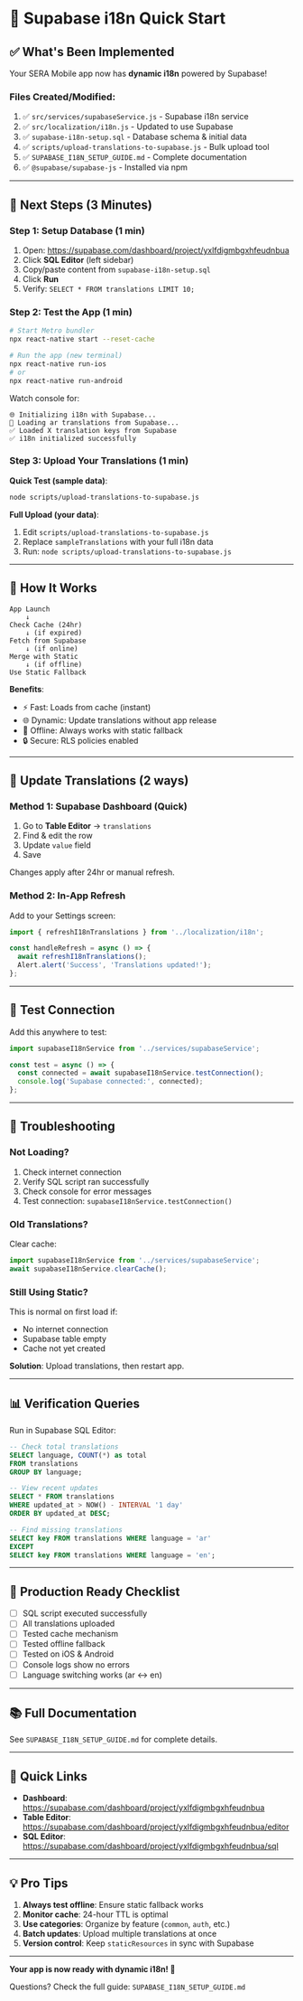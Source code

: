 # 🚀 Supabase i18n Quick Start

## ✅ What's Been Implemented

Your SERA Mobile app now has **dynamic i18n** powered by Supabase!

### Files Created/Modified:

1. ✅ `src/services/supabaseService.js` - Supabase i18n service
2. ✅ `src/localization/i18n.js` - Updated to use Supabase
3. ✅ `supabase-i18n-setup.sql` - Database schema & initial data
4. ✅ `scripts/upload-translations-to-supabase.js` - Bulk upload tool
5. ✅ `SUPABASE_I18N_SETUP_GUIDE.md` - Complete documentation
6. ✅ `@supabase/supabase-js` - Installed via npm

---

## 🎯 Next Steps (3 Minutes)

### Step 1: Setup Database (1 min)

1. Open: https://supabase.com/dashboard/project/yxlfdigmbgxhfeudnbua
2. Click **SQL Editor** (left sidebar)
3. Copy/paste content from `supabase-i18n-setup.sql`
4. Click **Run**
5. Verify: `SELECT * FROM translations LIMIT 10;`

### Step 2: Test the App (1 min)

```bash
# Start Metro bundler
npx react-native start --reset-cache

# Run the app (new terminal)
npx react-native run-ios
# or
npx react-native run-android
```

Watch console for:
```
🌐 Initializing i18n with Supabase...
📡 Loading ar translations from Supabase...
✅ Loaded X translation keys from Supabase
✅ i18n initialized successfully
```

### Step 3: Upload Your Translations (1 min)

**Quick Test (sample data)**:
```bash
node scripts/upload-translations-to-supabase.js
```

**Full Upload (your data)**:
1. Edit `scripts/upload-translations-to-supabase.js`
2. Replace `sampleTranslations` with your full i18n data
3. Run: `node scripts/upload-translations-to-supabase.js`

---

## 🔄 How It Works

```
App Launch
    ↓
Check Cache (24hr)
    ↓ (if expired)
Fetch from Supabase
    ↓ (if online)
Merge with Static
    ↓ (if offline)
Use Static Fallback
```

**Benefits**:
- ⚡ Fast: Loads from cache (instant)
- 🌐 Dynamic: Update translations without app release
- 📴 Offline: Always works with static fallback
- 🔒 Secure: RLS policies enabled

---

## 📝 Update Translations (2 ways)

### Method 1: Supabase Dashboard (Quick)

1. Go to **Table Editor** → `translations`
2. Find & edit the row
3. Update `value` field
4. Save

Changes apply after 24hr or manual refresh.

### Method 2: In-App Refresh

Add to your Settings screen:

```javascript
import { refreshI18nTranslations } from '../localization/i18n';

const handleRefresh = async () => {
  await refreshI18nTranslations();
  Alert.alert('Success', 'Translations updated!');
};
```

---

## 🧪 Test Connection

Add this anywhere to test:

```javascript
import supabaseI18nService from '../services/supabaseService';

const test = async () => {
  const connected = await supabaseI18nService.testConnection();
  console.log('Supabase connected:', connected);
};
```

---

## 🐛 Troubleshooting

### Not Loading?

1. Check internet connection
2. Verify SQL script ran successfully
3. Check console for error messages
4. Test connection: `supabaseI18nService.testConnection()`

### Old Translations?

Clear cache:
```javascript
import supabaseI18nService from '../services/supabaseService';
await supabaseI18nService.clearCache();
```

### Still Using Static?

This is normal on first load if:
- No internet connection
- Supabase table empty
- Cache not yet created

**Solution**: Upload translations, then restart app.

---

## 📊 Verification Queries

Run in Supabase SQL Editor:

```sql
-- Check total translations
SELECT language, COUNT(*) as total 
FROM translations 
GROUP BY language;

-- View recent updates
SELECT * FROM translations 
WHERE updated_at > NOW() - INTERVAL '1 day'
ORDER BY updated_at DESC;

-- Find missing translations
SELECT key FROM translations WHERE language = 'ar'
EXCEPT
SELECT key FROM translations WHERE language = 'en';
```

---

## 🎯 Production Ready Checklist

- [ ] SQL script executed successfully
- [ ] All translations uploaded
- [ ] Tested cache mechanism
- [ ] Tested offline fallback
- [ ] Tested on iOS & Android
- [ ] Console logs show no errors
- [ ] Language switching works (ar ↔ en)

---

## 📚 Full Documentation

See `SUPABASE_I18N_SETUP_GUIDE.md` for complete details.

---

## 🔗 Quick Links

- **Dashboard**: https://supabase.com/dashboard/project/yxlfdigmbgxhfeudnbua
- **Table Editor**: https://supabase.com/dashboard/project/yxlfdigmbgxhfeudnbua/editor
- **SQL Editor**: https://supabase.com/dashboard/project/yxlfdigmbgxhfeudnbua/sql

---

## 💡 Pro Tips

1. **Always test offline**: Ensure static fallback works
2. **Monitor cache**: 24-hour TTL is optimal
3. **Use categories**: Organize by feature (`common`, `auth`, etc.)
4. **Batch updates**: Upload multiple translations at once
5. **Version control**: Keep `staticResources` in sync with Supabase

---

**Your app is now ready with dynamic i18n! 🎉**

Questions? Check the full guide: `SUPABASE_I18N_SETUP_GUIDE.md`


